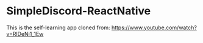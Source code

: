 # SimpleDiscord-ReactNative
This is the self-learning app cloned from: https://www.youtube.com/watch?v=RlDeNi1_1Ew
